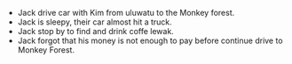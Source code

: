 * Jack drive car with Kim from uluwatu to the Monkey forest.
* Jack is sleepy, their car almost hit a truck.
* Jack stop by to find and drink coffe lewak.
* Jack forgot that his money is not enough to pay before continue drive to Monkey Forest.
